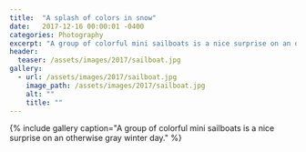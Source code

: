 ```yaml
---
title:  "A splash of colors in snow"
date:   2017-12-16 00:00:01 -0400
categories: Photography
excerpt: "A group of colorful mini sailboats is a nice surprise on an otherwise gray winter day."
header:
  teaser: /assets/images/2017/sailboat.jpg
gallery:
  - url: /assets/images/2017/sailboat.jpg
    image_path: /assets/images/2017/sailboat.jpg
    alt: ""
    title: ""
---
```


{% include gallery caption="A group of colorful mini sailboats is a nice surprise on an otherwise gray winter day." %}
